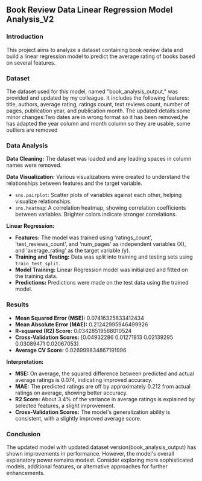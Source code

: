 ## Book Review Data Linear Regression Model Analysis_V2

### Introduction
This project aims to analyze a dataset containing book review data and build a linear regression model to predict the average rating of books based on several features.

### Dataset
The dataset used for this model, named "book_analysis_output," was provided and updated by my colleague. It includes the following features: title, authors, average rating, ratings count, text reviews count, number of pages, publication year, and publication month.
The updated details:some minor changes:Two dates are in wrong format so it has been removed,he has adapted the year column and month column so they are usable, some outliers are removed

### Data Analysis
**Data Cleaning:** The dataset was loaded and any leading spaces in column names were removed.

**Data Visualization:** Various visualizations were created to understand the relationships between features and the target variable.
- `sns.pairplot`: Scatter plots of variables against each other, helping visualize relationships.
- `sns.heatmap`: A correlation heatmap, showing correlation coefficients between variables. Brighter colors indicate stronger correlations.

**Linear Regression:**
- **Features:** The model was trained using 'ratings_count', 'text_reviews_count', and 'num_pages' as independent variables (X), and 'average_rating' as the target variable (y).
- **Training and Testing:** Data was split into training and testing sets using `train_test_split`.
- **Model Training:** Linear Regression model was initialized and fitted on the training data.
- **Predictions:** Predictions were made on the test data using the trained model.

### Results
- **Mean Squared Error (MSE):** 0.07416325833412434
- **Mean Absolute Error (MAE):** 0.21242995946499926
- **R-squared (R2) Score:** 0.03428519568010524
- **Cross-Validation Scores:** [0.04932286 0.01271813 0.02139295 0.03089471 0.02067053]
- **Average CV Score:** 0.026999834867191996

**Interpretation:**
- **MSE:** On average, the squared difference between predicted and actual average ratings is 0.074, indicating improved accuracy.
- **MAE:** The predicted ratings are off by approximately 0.212 from actual ratings on average, showing better accuracy.
- **R2 Score:** About 3.4% of the variance in average ratings is explained by selected features, a slight improvement.
- **Cross-Validation Scores:** The model's generalization ability is consistent, with a slightly improved average score.

### Conclusion
The updated model with updated dataset version(book_analysis_output) has shown improvements in performance. However, the model's overall explanatory power remains modest. Consider exploring more sophisticated models, additional features, or alternative approaches for further enhancements.




```python

```
